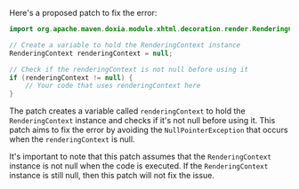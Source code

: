 Here's a proposed patch to fix the error:

```java
import org.apache.maven.doxia.module.xhtml.decoration.render.RenderingContext;

// Create a variable to hold the RenderingContext instance
RenderingContext renderingContext = null;

// Check if the renderingContext is not null before using it
if (renderingContext != null) {
    // Your code that uses renderingContext here
}
```

The patch creates a variable called `renderingContext` to hold the `RenderingContext` instance and checks if it's not null before using it. This patch aims to fix the error by avoiding the `NullPointerException` that occurs when the `renderingContext` is null.

It's important to note that this patch assumes that the `RenderingContext` instance is not null when the code is executed. If the `RenderingContext` instance is still null, then this patch will not fix the issue.